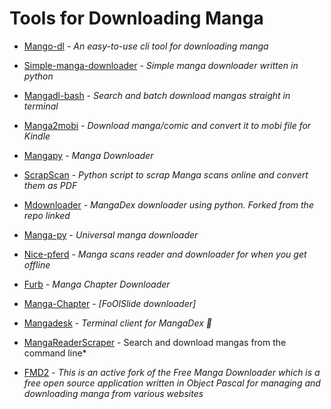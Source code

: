 # Tools for Downloading Manga

* [Mango-dl](https://github.com/Gyro7/mangodl) - *An easy-to-use cli tool for downloading manga*

* [Simple-manga-downloader](https://github.com/Kanjirito/simple-manga-downloader) - *Simple manga downloader written in python*

* [Mangadl-bash](https://github.com/Akianonymus/mangadl-bash) - *Search and batch download mangas straight in terminal*

* [Manga2mobi](https://github.com/KevCui/manga2mobi) - *Download manga/comic and convert it to mobi file for Kindle*

* [Mangapy](https://github.com/alemar11/mangapy) - *Manga Downloader*

* [ScrapScan](https://github.com/Mr-Monster-0248/ScrapScan) - *Python script to scrap Manga scans online and convert them as PDF*

* [Mdownloader](https://github.com/Rudoal/mdownloader) - *MangaDex downloader using python. Forked from the repo linked*

* [Manga-py](https://github.com/manga-py/manga-py) - *Universal manga downloader*

* [Nice-pferd](https://github.com/augustin64/nice-pferd) - *Manga scans reader and downloader for when you get offline*

* [Furb](https://github.com/TheBoringDude/furb) - *Manga Chapter Downloader*

* [Manga-Chapter](https://github.com/fakesimo/manga-chapter-downloader) - *[FoOlSlide downloader]*

* [Mangadesk](https://github.com/darylhjd/mangadesk) - *Terminal client for MangaDex 📖*

* [MangaReaderScraper](https://github.com/superDross/MangaReaderScraper) - Search and download mangas from the command line*

* [FMD2](https://github.com/dazedcat19/FMD2) - *This is an active fork of the Free Manga Downloader which is a free open source application written in Object Pascal for managing and downloading manga from various websites*
